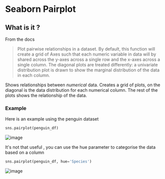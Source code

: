 # Seaborn Pairplot

## What is it  ?

From the docs
> Plot pairwise relationships in a dataset.
> By default, this function will create a grid of Axes such that each numeric variable in data will by shared across the y-axes across a single row and the x-axes across a single column. The diagonal plots are treated differently: a univariate distribution plot is drawn to show the marginal distribution of the data in each column.
>

Shows relationships between *numerical* data.
Creates a grid of plots, on the diagonal is the data distribution for each numerical column.
The rest of the plots shows the relationship of the data.

### Example
Here is an example using the penguin dataset
```python
sns.pairplot(penguin_df)
```
![image](https://github.com/aj-white/pandas-tips/assets/72359843/6c122a70-161e-4de9-8aad-f0ad91f953a4)

It's not that useful , you can use the hue parameter to categorise the data based on a column
```python
sns.pairplot(penguin_df, hue='Species')
```
![image](https://github.com/aj-white/pandas-tips/assets/72359843/9241ef34-3f63-4ce6-a5be-a84ca2a95bb5)


